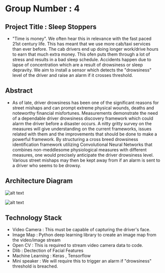 # Group Number : 4

## Project Title : Sleep Stoppers
  -   "Time is money". We often hear this in relevance with the fast paced 21st century life. This has meant
      that we use more cab/taxi services than ever before. The cab drivers end up doing longer work/drive hours to earn
      that much extra money. This ofen puts them through a lot of stress and results in a bad sleep schedule. Accidents
      happen due to lapse of concentration which are a result of drowsiness or sleep depravity. We aim to install a sensor
      which detects the "drowsiness" level of the driver and raise an alarm if it crosses threshold.

## Abstract
  - As of late, driver drowsiness has been one of the significant reasons for street mishaps and can prompt extreme physical wounds, deaths and noteworthy financial misfortunes. Measurements demonstrate the need of a dependable driver drowsiness discovery framework which could alarm the driver before a disaster occurs. A nitty gritty survey on the measures will give understanding on the current frameworks, issues related with them and the improvements that should be done to make a powerful framework. By structuring a cross breed drowsiness identification framework utilizing Convolutional Neural Networks that combines non-meddlesome physiological measures with different measures, one would precisely anticipate the driver drowsiness level. Various street mishaps may then be kept away from if an alarm is sent to a driver who seems to be drowsy.
      
## Architecture Diagram
![alt text](https://github.com/SJSUSpring2020-CMPE272/Sleep-Stoppers/blob/master/Sleep_Stoppers_Architecture.png "arch diag")

![alt text](https://github.com/akshay-sjsu-173/cmpe272-project/blob/master/Report%20Stuff/How-facial-recog-works.JPG "prof flow")
## Technology Stack
   - Video Camera : This must be capable of capturing the driver's face.
   - Image Map : Python deep learning library to create an image map from the video/image stream
   - Open CV : This is required to stream video camera data to code.
   - Dlib : Dectection of Facial Features
   - Machine Learning : Keras , Tensorflow
   - Mini speaker : We will require this to trigger an alarm if "drowsiness" threshold is breached.
